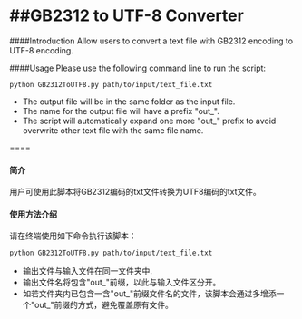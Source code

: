 ##GB2312 to UTF-8 Converter
====
####Introduction
Allow users to convert a text file with GB2312 encoding to UTF-8 encoding.

####Usage
Please use the following command line to run the script:

	python GB2312ToUTF8.py path/to/input/text_file.txt
	
* The output file will be in the same folder as the input file. 
* The name for the output file will have a prefix "out_". 
* The script will automatically expand one more "out_" prefix to avoid overwrite other text file with the same file name.

====
#### 简介
用户可使用此脚本将GB2312编码的txt文件转换为UTF8编码的txt文件。
#### 使用方法介绍
请在终端使用如下命令执行该脚本：
	
	python GB2312ToUTF8.py path/to/input/text_file.txt
	
* 输出文件与输入文件在同一文件夹中.
* 输出文件名将包含"out_"前缀，以此与输入文件区分开。
* 如若文件夹内已包含一含"out\_"前缀文件名的文件，该脚本会通过多增添一个"out\_"前缀的方式，避免覆盖原有文件。